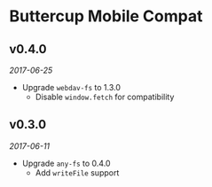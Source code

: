 # Buttercup Mobile Compat

## v0.4.0
_2017-06-25_

 * Upgrade `webdav-fs` to 1.3.0
   * Disable `window.fetch` for compatibility

## v0.3.0
_2017-06-11_

 * Upgrade `any-fs` to 0.4.0
   * Add `writeFile` support
